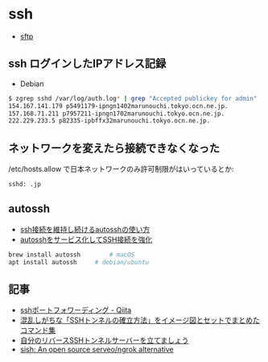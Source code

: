# ssh

- [sftp](sftp.md)

## ssh ログインしたIPアドレス記録

- Debian

~~~bash
$ zgrep sshd /var/log/auth.log* | grep "Accepted publickey for admin" | sed -re 's/.*from ([^: ]+).*/\1/' | sort -u | while read ip;do echo $ip `dig +short -x $ip`;done
154.167.141.179 p5491179-ipngn1402marunouchi.tokyo.ocn.ne.jp.
157.168.71.211 p7957211-ipngn1702marunouchi.tokyo.ocn.ne.jp.
222.229.233.5 p82335-ipbffx32marunouchi.tokyo.ocn.ne.jp.
~~~


## ネットワークを変えたら接続できなくなった

/etc/hosts.allow で日本ネットワークのみ許可制限がはいっているとか:

~~~
sshd: .jp
~~~

## autossh

- [ssh接続を維持し続けるautosshの使い方](https://www.xmisao.com/2013/07/16/autossh-how-to.html) 
- [autosshをサービス化してSSH接続を強化](https://remoteroom.jp/diary/2019-07-18/)


~~~bash
brew install autossh        # macOS
apt install autossh     # debian/ubuntu
~~~
## 記事

- [sshポートフォワーディング - Qiita](https://qiita.com/mechamogera/items/b1bb9130273deb9426f5)
- [混乱しがちな「SSHトンネルの確立方法」をイメージ図とセットでまとめたコマンド集](https://gigazine.net/news/20210209-ssh-tunnel/)
- [自分のリバースSSHトンネルサーバーを立てましょう](https://kojichu.photoruction.com/entry/2022/08/08/093500)
- [sish: An open source serveo/ngrok alternative](https://github.com/antoniomika/sish)